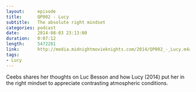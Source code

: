 ```yaml
---
layout:     episode
title:      QP002 - Lucy
subtitle:   The absolute right mindset
categories: podcast
date:       2014-08-03 23:13:00
duration:   0:07:12
length:     5472281
link:       http://media.midnightmovieknights.com/2014/QP002_-_Lucy.m4a
tags:
- Lucy
---
```

Ceebs shares her thoughts on Luc Besson and how Lucy (2014) put her in the right mindset to appreciate contrasting atmospheric conditions.